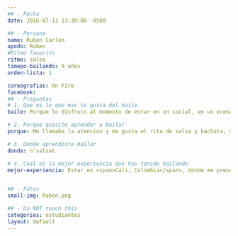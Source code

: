 ```yaml
---
## - Fecha
date: 2016-07-11 13:30:00 -0500

## - Persona
name: Ruben Carlon
apodo: Ruben
#Ritmo favorito
ritmo: salsa
timepo-bailando: 9 años
orden-lista: 1

coreografias: On Fire
facebook:
## - Preguntas
# 1. Que es lo que mas te gusta del baile
baile: Porque lo disfruto al momento de estar en un social, en un ecenario.

# 2. Porque quisite aprender a bailar
porque: Me llamaba la atencion y me gusta el rito de salsa y bachata, me interesaba.

# 3. Donde aprendiste bailar
donde: n'salsat

# 4. Cual es la mejor experiencia que has tenido bailando
mejor-experiencia: Estar en <span>Cali, Colombia</span>, donde me presente y bailaile con gente que no me conocia.


## - Fotos
small-img: Ruben.png

## - Do NOT touch this
categories: estudiantes
layout: default
---
```

